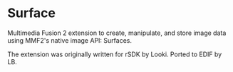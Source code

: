 Surface
=======

Multimedia Fusion 2 extension to create, manipulate, and store image data using MMF2's native image API: Surfaces.

The extension was originally written for rSDK by Looki.
Ported to EDIF by LB.
